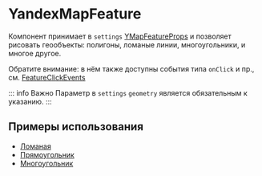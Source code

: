 # YandexMapFeature

Компонент принимает в `settings` [YMapFeatureProps](https://yandex.ru/maps-api/docs/js-api/object/geo-objects/YMapFeature.html#props) и позволяет рисовать геообъекты: полигоны, ломаные линии, многоугольники, и многое другое.

Обратите внимание: в нём также доступны события типа `onClick` и пр., см. [FeatureClickEvents](https://yandex.ru/maps-api/docs/js-api/ref/index.html#interface-featureclickevents)

::: info Важно
Параметр в `settings` `geometry` является обязательным к указанию.
:::

## Примеры использования
- [Ломаная](/examples/objects/line)
- [Прямоугольник](/examples/objects/rectangle)
- [Многоугольник](/examples/objects/polygon)

